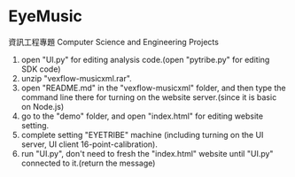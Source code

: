 # EyeMusic
資訊工程專題 Computer Science and Engineering Projects

1. open "UI.py" for editing analysis code.(open "pytribe.py" for editing SDK code)
2. unzip "vexflow-musicxml.rar".
3. open "README.md" in the "vexflow-musicxml" folder, 
   and then type the command line there for turning on the website server.(since it is basic on Node.js)
4. go to the "demo" folder, and open "index.html" for editing website setting.
5. complete setting "EYETRIBE" machine (including turning on the UI server, UI client 16-point-calibration).
6. run "UI.py", don't need to fresh the "index.html" website until "UI.py" connected to it.(return the message)
